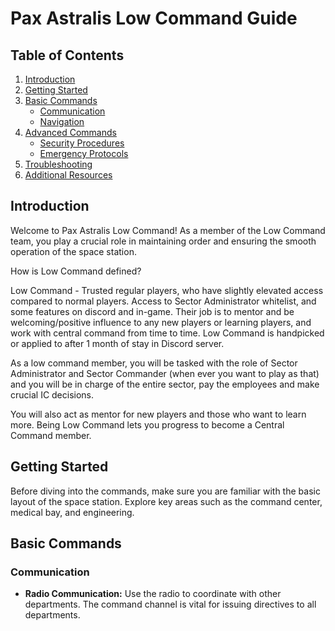 # Pax Astralis Low Command Guide

## Table of Contents
1. [Introduction](#introduction)
2. [Getting Started](#getting-started)
3. [Basic Commands](#basic-commands)
   - [Communication](#communication)
   - [Navigation](#navigation)
4. [Advanced Commands](#advanced-commands)
   - [Security Procedures](#security-procedures)
   - [Emergency Protocols](#emergency-protocols)
5. [Troubleshooting](#troubleshooting)
6. [Additional Resources](#additional-resources)

## Introduction <a name="introduction"></a>

Welcome to Pax Astralis Low Command! As a member of the Low Command team, you play a crucial role in maintaining order and ensuring the smooth operation of the space station.

 How is Low Command defined?

Low Command - Trusted regular players, who have slightly elevated access compared to normal players. Access to Sector Administrator whitelist, and some features on discord and in-game. Their job is to mentor and be welcoming/positive influence to any new players or learning players, and work with central command from time to time. Low Command is handpicked or applied to after 1 month of stay in Discord server.

As a low command member, you will be tasked with the role of Sector Administrator and Sector Commander (when ever you want to play as that) and you will be in charge of the entire sector, pay the employees and make crucial IC decisions.

You will also act as mentor for new players and those who want to learn more. Being Low Command lets you progress to become a Central Command member.

## Getting Started <a name="getting-started"></a>

Before diving into the commands, make sure you are familiar with the basic layout of the space station. Explore key areas such as the command center, medical bay, and engineering.

## Basic Commands <a name="basic-commands"></a>

### Communication <a name="communication"></a>

- **Radio Communication:** Use the radio to coordinate with other departments. The command channel is vital for issuing directives to all departments.

